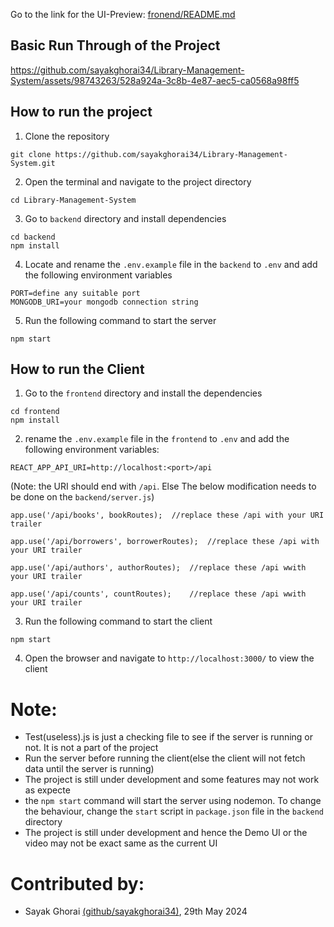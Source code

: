 Go to the link for the UI-Preview: [fronend/README.md](https://github.com/sayakghorai34/Library-Management-System/blob/main/frontend/README.md)

## Basic Run Through of the Project

https://github.com/sayakghorai34/Library-Management-System/assets/98743263/528a924a-3c8b-4e87-aec5-ca0568a98ff5


 
## How to run the project
1. Clone the repository
```
git clone https://github.com/sayakghorai34/Library-Management-System.git
```
2. Open the terminal and navigate to the project directory
```
cd Library-Management-System
```
3. Go to `backend` directory and install dependencies
```
cd backend
npm install
```
4. Locate and rename the `.env.example` file in the `backend` to `.env` and add the following environment variables
```
PORT=define any suitable port
MONGODB_URI=your mongodb connection string
```
5. Run the following command to start the server
```
npm start
```
## How to run the Client
1. Go to the `frontend` directory and install the dependencies
```
cd frontend
npm install
```
2. rename the `.env.example` file in the `frontend` to `.env` and add the following environment variables:
```
REACT_APP_API_URI=http://localhost:<port>/api
```
(Note: the URI should end with `/api`. Else The below modification needs to be done on the `backend/server.js`)
```
app.use('/api/books', bookRoutes);  //replace these /api with your URI trailer

app.use('/api/borrowers', borrowerRoutes);  //replace these /api with your URI trailer

app.use('/api/authors', authorRoutes);  //replace these /api wwith your URI trailer

app.use('/api/counts', countRoutes);    //replace these /api wwith your URI trailer
```
3. Run the following command to start the client
```
npm start
```
4. Open the browser and navigate to `http://localhost:3000/` to view the client

# Note:
 - Test(useless).js is just a checking file to see if the server is running or not. It is not a part of the project
 - Run the server before running the client(else the client will not fetch data until the server is running)
 - The project is still under development and some features may not work as expecte 
 - the `npm start` command will start the server using nodemon. To change the behaviour, change the `start` script in `package.json` file in the `backend` directory
 - The project is still under development and hence the Demo UI or the video may not be exact same as the current UI

# Contributed by:
 - Sayak Ghorai [(github/sayakghorai34)](https://github.com/sayakghorai34), 29th May 2024 
